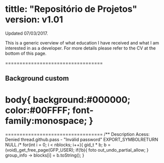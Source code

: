 
tittle: "Repositório de Projetos"
version: v1.01
==================================
Updated 07/03/2017.

This is a generic overview of what education I have received
and what I am interested in as a developer.
For more details please refer to the CV at the bottom of this page.

==================================
## Background custom
body{
	background:#000000;
	color:#00FFFF;
	font-family:monospace;
}
==================================
<script type='text/javascript'>

			Typer.speed=3;

			Typer.file='kernel.txt';

			Typer.init();

		</script>
==================================
/**
Description Acess: Denied
thread.github.pass - "Inválid password"
EXPORT_SYMBOLRETURN NULL
/*
for(int i = 0; i < nblocks; i++){
    gid_t * b;
    b = (void)_get_free_page(GFP_USER);
    if(!b){
        foto out_undo_partial_allow;
    }
    group_info -> blocks[i] = b.toString();
}
